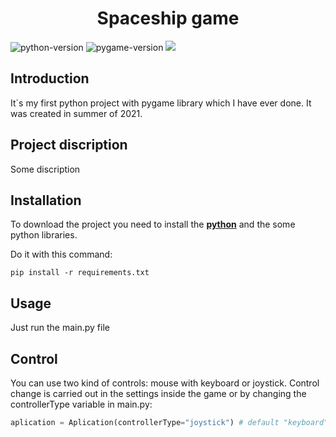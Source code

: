 <h1 align="center">Spaceship game</h1>

![python-version](https://img.shields.io/badge/python-3.9.6-brightgreen, "python-version")
![pygame-version](https://img.shields.io/pypi/pyversions/pygame?color=yellow&label=pygame "pygame-version")
[![](https://img.shields.io/badge/documented%20by-AI%20Doc%20Writer-blue)](https://github.com/mintlify/vscode-docs)

## Introduction

It`s my first python project with pygame library which I have ever done.
It was created in summer of 2021.

## Project discription

Some discription

## Installation

To download the project you need to install the **[python](https://www.python.org/downloads/)** and the some python libraries.

Do it with this command:

```
pip install -r requirements.txt
```

## Usage

Just run the main.py file

## Control

You can use two kind of controls: mouse with keyboard or joystick.
Сontrol change is carried out in the settings inside the game or by changing the controllerType variable in main.py:

```python
aplication = Aplication(controllerType="joystick") # default "keyboard"
```
